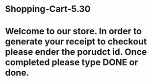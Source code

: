 # Shopping-Cart-5.30

# Welcome to our store. In order to generate your receipt to checkout please ender the porudct id. Once completed please type DONE or done.
